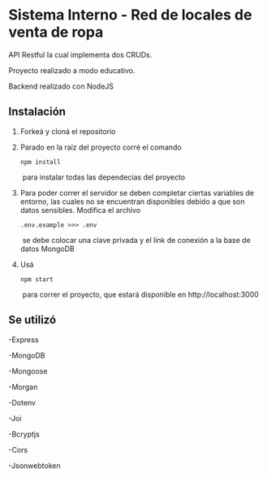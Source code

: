 # Sistema Interno - Red de locales de venta de ropa

API Restful la cual implementa dos CRUDs. <br>

Proyecto realizado a modo educativo.<br>

Backend realizado con NodeJS

## Instalación

1. Forkeá y cloná el repositorio
   ​
2. Parado en la raíz del proyecto corré el comando
   ​
   ```
   npm install
   ```
   ​
   para instalar todas las dependecias del proyecto
   ​
3. Para poder correr el servidor se deben completar ciertas variables de entorno, las cuales no se encuentran disponibles debido a que son datos sensibles. Modifica el archivo
   ​

   ```
   .env.example >>> .env
   ```
   ​
   se debe colocar una clave privada y el link de conexión a la base de datos MongoDB

4. Usá
   ​
   ```
   npm start
   ```
   ​
   para correr el proyecto, que estará disponible en http://localhost:3000

## Se utilizó

-Express

-MongoDB

-Mongoose

-Morgan

-Dotenv

-Joi

-Bcryptjs

-Cors

-Jsonwebtoken
